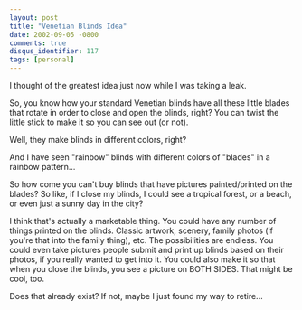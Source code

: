 ```yaml
---
layout: post
title: "Venetian Blinds Idea"
date: 2002-09-05 -0800
comments: true
disqus_identifier: 117
tags: [personal]
---
```

I thought of the greatest idea just now while I was taking a leak.

 So, you know how your standard Venetian blinds have all these little
blades that rotate in order to close and open the blinds, right? You can
twist the little stick to make it so you can see out (or not).

 Well, they make blinds in different colors, right?

 And I have seen "rainbow" blinds with different colors of "blades" in a
rainbow pattern...

 So how come you can't buy blinds that have pictures painted/printed on
the blades? So like, if I close my blinds, I could see a tropical
forest, or a beach, or even just a sunny day in the city?

 I think that's actually a marketable thing. You could have any number
of things printed on the blinds. Classic artwork, scenery, family photos
(if you're that into the family thing), etc. The possibilities are
endless. You could even take pictures people submit and print up blinds
based on their photos, if you really wanted to get into it. You could
also make it so that when you close the blinds, you see a picture on
BOTH SIDES. That might be cool, too.

 Does that already exist? If not, maybe I just found my way to retire...
